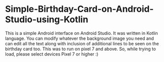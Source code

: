 # Simple-Birthday-Card-on-Android-Studio-using-Kotlin

This is a simple Android interface on Android Studio. It was written in Kotlin language. You can modify whatever the background image you need and can edit all the text along with inclusion of additional lines to be seen on the birthday card too.
This was to run on pixel 7 and above. So, while trying to load, please select devices Pixel 7 or higher :)
